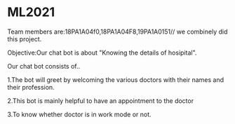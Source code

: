 # ML2021
Team members are:18PA1A04f0,18PA1A04F8,19PA1A0151// we combinely did this  project.


Objective:Our chat bot is about "Knowing the details of hosipital".


Our chat bot consists of..

1.The bot will greet by welcoming the various doctors with their names and their profession.

2.This bot is mainly helpful to have an appointment to the doctor

3.To know whether doctor is in work mode or not.


